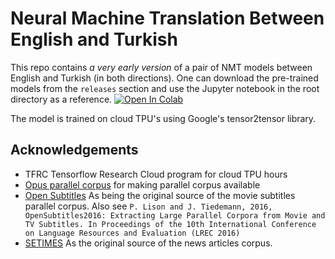 # Neural Machine Translation Between English and Turkish

This repo contains *a very early version* of a pair of NMT models between English and Turkish (in both directions). One can download the pre-trained models from the `releases` section and use the Jupyter notebook in the root directory as a reference. [![Open In Colab](https://colab.research.google.com/assets/colab-badge.svg)](https://colab.research.google.com/github/gorkemozkaya/nmt-en-tr/blob/master/Turkish_English_NMT.ipynb)

The model is trained on cloud TPU's using Google's tensor2tensor library. 

## Acknowledgements
* TFRC Tensorflow Research Cloud program for cloud TPU hours 
* [Opus parallel corpus](http://opus.nlpl.eu) for making parallel corpus available
* [Open Subtitles](http://www.opensubtitles.org) As being the original source of the movie subtitles parallel corpus. Also see 
`P. Lison and J. Tiedemann, 2016, OpenSubtitles2016: Extracting Large Parallel Corpora from Movie and TV Subtitles. In Proceedings of the 10th International Conference on Language Resources and Evaluation (LREC 2016)
`
* [SETIMES](http://www.setimes.com) As the original source of the news articles corpus. 
